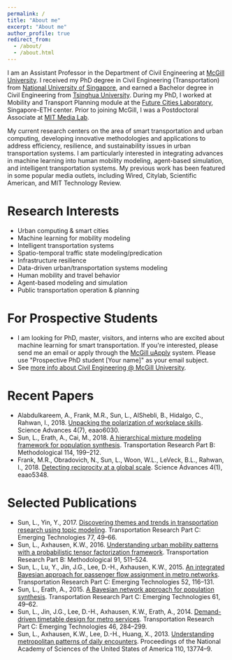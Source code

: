 ```yaml
---
permalink: /
title: "About me"
excerpt: "About me"
author_profile: true
redirect_from: 
  - /about/
  - /about.html
---
```


I am an Assistant Professor in the Department of Civil Engineering at [McGill University](https://www.mcgill.ca/civil/lijun-sun). I received my PhD degree in Civil Engineering (Transportation) from [National University of Singapore](http://www.eng.nus.edu.sg/cee/), and earned a Bachelor degree in Civil Engineering from [Tsinghua University](http://www.civil.tsinghua.edu.cn/en/). During my PhD, I worked at Mobility and Transport Planning module at the [Future Cities Laboratory](http://www.fcl.ethz.ch/), Singapore-ETH center. Prior to joining McGill, I was a Postdoctoral Associate at [MIT Media Lab](https://www.media.mit.edu/). 

My current research centers on the area of smart transportation and urban computing, developing innovative methodologies and applications to address efficiency, resilience, and sustainability issues in urban transportation systems. I am particularly interested in integrating advances in machine learning into human mobility modeling, agent-based simulation, and intelligent transportation systems. My previous work has been featured in some popular media outlets, including Wired, Citylab, Scientific American, and MIT Technology Review.


Research Interests
======
* Urban computing & smart cities
* Machine learning for mobility modeling
* Intelligent transportation systems
* Spatio-temporal traffic state modeling/predication
* Infrastructure resilience
* Data-driven urban/transportation systems modeling
* Human mobility and travel behavior
* Agent-based modeling and simulation
* Public transportation operation & planning


For Prospective Students
======
* I am looking for PhD, master, visitors, and interns who are excited about machine learning for smart transportation. If you're interested, please send me an email or apply through the [McGill uApply](https://www.mcgill.ca/uapply) system. Please use "Prospective PhD student [Your name]" as your email subject.
* See [more info about Civil Engineering @ McGill University](https://www.mcgill.ca/civil/grad).



Recent Papers
======
* Alabdulkareem, A., Frank, M.R., Sun, L., AlShebli, B., Hidalgo, C., Rahwan, I., 2018. [Unpacking the polarization of workplace skills](http://dx.doi.org/10.1126/sciadv.eaao6030). Science Advances 4(7), eaao6030.
* Sun, L., Erath, A., Cai, M., 2018. [A hierarchical mixture modeling framework for population synthesis](https://doi.org/10.1016/j.trb.2018.06.002). Transportation Research Part B: Methodological 114, 199–212. 
* Frank, M.R., Obradovich, N., Sun, L., Woon, W.L., LeVeck, B.L., Rahwan, I., 2018. [Detecting reciprocity at a global scale](http://dx.doi.org/10.1126/sciadv.aao5348). Science Advances 4(1), eaao5348.



Selected Publications
======
* Sun, L., Yin, Y., 2017. [Discovering themes and trends in transportation research using topic modeling](http://dx.doi.org/10.1016/j.trc.2017.01.013). Transportation Research Part C: Emerging Technologies 77, 49–66.
* Sun, L., Axhausen, K.W., 2016. [Understanding urban mobility patterns with a probabilistic tensor factorization framework](http://dx.doi.org/10.1016/j.trb.2016.06.011). Transportation Research Part B: Methodological 91, 511–524.
* Sun, L., Lu, Y., Jin, J.G., Lee, D.-H., Axhausen, K.W., 2015. [An integrated Bayesian approach for passenger flow assignment in metro networks](http://dx.doi.org/10.1016/j.trc.2015.01.001). Transportation Research Part C: Emerging Technologies 52, 116–131.
* Sun, L., Erath, A., 2015. [A Bayesian network approach for population synthesis](http://dx.doi.org/10.1016/j.trc.2015.10.010). Transportation Research Part C: Emerging Technologies 61, 49–62.
* Sun, L., Jin, J.G., Lee, D.-H., Axhausen, K.W., Erath, A., 2014. [Demand-driven timetable design for metro services](http://dx.doi.org/10.1016/j.trc.2014.06.003). Transportation Research Part C: Emerging Technologies 46, 284–299. 
* Sun, L., Axhausen, K.W., Lee, D.-H., Huang, X., 2013. [Understanding metropolitan patterns of daily encounters](http://dx.doi.org/10.1073/pnas.1306440110). Proceedings of the National Academy of Sciences of the United States of America 110, 13774–9.